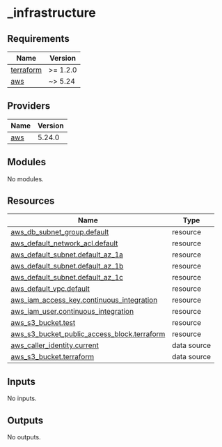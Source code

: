 # _infrastructure

<!-- BEGINNING OF PRE-COMMIT-TERRAFORM DOCS HOOK -->
## Requirements

| Name | Version |
|------|---------|
| <a name="requirement_terraform"></a> [terraform](#requirement\_terraform) | >= 1.2.0 |
| <a name="requirement_aws"></a> [aws](#requirement\_aws) | ~> 5.24 |

## Providers

| Name | Version |
|------|---------|
| <a name="provider_aws"></a> [aws](#provider\_aws) | 5.24.0 |

## Modules

No modules.

## Resources

| Name | Type |
|------|------|
| [aws_db_subnet_group.default](https://registry.terraform.io/providers/hashicorp/aws/latest/docs/resources/db_subnet_group) | resource |
| [aws_default_network_acl.default](https://registry.terraform.io/providers/hashicorp/aws/latest/docs/resources/default_network_acl) | resource |
| [aws_default_subnet.default_az_1a](https://registry.terraform.io/providers/hashicorp/aws/latest/docs/resources/default_subnet) | resource |
| [aws_default_subnet.default_az_1b](https://registry.terraform.io/providers/hashicorp/aws/latest/docs/resources/default_subnet) | resource |
| [aws_default_subnet.default_az_1c](https://registry.terraform.io/providers/hashicorp/aws/latest/docs/resources/default_subnet) | resource |
| [aws_default_vpc.default](https://registry.terraform.io/providers/hashicorp/aws/latest/docs/resources/default_vpc) | resource |
| [aws_iam_access_key.continuous_integration](https://registry.terraform.io/providers/hashicorp/aws/latest/docs/resources/iam_access_key) | resource |
| [aws_iam_user.continuous_integration](https://registry.terraform.io/providers/hashicorp/aws/latest/docs/resources/iam_user) | resource |
| [aws_s3_bucket.test](https://registry.terraform.io/providers/hashicorp/aws/latest/docs/resources/s3_bucket) | resource |
| [aws_s3_bucket_public_access_block.terraform](https://registry.terraform.io/providers/hashicorp/aws/latest/docs/resources/s3_bucket_public_access_block) | resource |
| [aws_caller_identity.current](https://registry.terraform.io/providers/hashicorp/aws/latest/docs/data-sources/caller_identity) | data source |
| [aws_s3_bucket.terraform](https://registry.terraform.io/providers/hashicorp/aws/latest/docs/data-sources/s3_bucket) | data source |

## Inputs

No inputs.

## Outputs

No outputs.
<!-- END OF PRE-COMMIT-TERRAFORM DOCS HOOK -->
